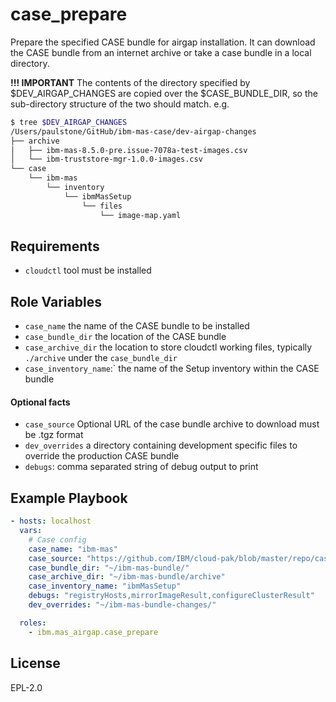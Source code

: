 case_prepare
===================

Prepare the specified CASE bundle for airgap installation. It can download the CASE bundle from an internet archive or take a case bundle in a local directory.

**!!! IMPORTANT**
The contents of the directory specified by $DEV_AIRGAP_CHANGES are copied over the $CASE_BUNDLE_DIR, so the sub-directory structure of the two should match. e.g.

```bash
$ tree $DEV_AIRGAP_CHANGES
/Users/paulstone/GitHub/ibm-mas-case/dev-airgap-changes
├── archive
│   ├── ibm-mas-8.5.0-pre.issue-7078a-test-images.csv
│   └── ibm-truststore-mgr-1.0.0-images.csv
└── case
    └── ibm-mas
        └── inventory
            └── ibmMasSetup
                └── files
                    └── image-map.yaml
```

Requirements
------------
- `cloudctl` tool must be installed


Role Variables
--------------

- `case_name` the name of the CASE bundle to be installed
- `case_bundle_dir` the location of the CASE bundle
- `case_archive_dir` the location to store cloudctl working files, typically `./archive` under the `case_bundle_dir`
- `case_inventory_name`:` the name of the Setup inventory within the CASE bundle
#### Optional facts
- `case_source` Optional URL of the case bundle archive to download  must be .tgz format
- `dev_overrides` a directory containing development specific files to override the production CASE bundle
- `debugs`: comma separated string of debug output to print


Example Playbook
----------------

```yaml
- hosts: localhost
  vars:
    # Case config
    case_name: "ibm-mas"
    case_source: "https://github.com/IBM/cloud-pak/blob/master/repo/case/ibm-mas/8.5.0/ibm-mas-8.5.0.tgz?raw=true"
    case_bundle_dir: "~/ibm-mas-bundle/"
    case_archive_dir: "~/ibm-mas-bundle/archive"
    case_inventory_name: "ibmMasSetup"
    debugs: "registryHosts,mirrorImageResult,configureClusterResult"
    dev_overrides: "~/ibm-mas-bundle-changes/"

  roles:
    - ibm.mas_airgap.case_prepare
```

License
-------

EPL-2.0
